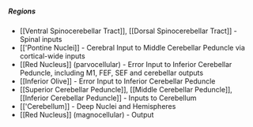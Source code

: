 ##### Regions
- [[Ventral Spinocerebellar Tract]], [[Dorsal Spinocerebellar Tract]] - Spinal inputs
- [['Pontine Nuclei]] - Cerebral Input to Middle Cerebellar Peduncle via cortical-wide inputs
- [[Red Nucleus]] (parvocellular) - Error Input to Inferior Cerebellar Peduncle, including M1, FEF, SEF and cerebellar outputs
- [[Inferior Olive]] - Error Input to Inferior Cerebellar Peduncle
- [[Superior Cerebellar Peduncle]], [[Middle Cerebellar Peduncle]], [[Inferior Cerebellar Peduncle]] - Inputs to Cerebellum
- [['Cerebellum]] - Deep Nuclei and Hemispheres
- [[Red Nucleus]] (magnocellular) - Output